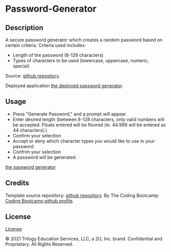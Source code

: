# Password-Generator

## Description 

A secure password generator which creates a random password based on certain criteria. Criteria used includes:

* Length of the password (8-128 characters)
* Types of characters to be used (lowercase, uppercase, numeric, special)

Source: [github repository](https://github.com/byampols/password-generator).

Deployed application [the deployed password generator](https://byampols.github.io/password-generator/).

## Usage 

* Press "Generate Password," and a prompt will appear. 
* Enter desired length (between 8-128 characters, only valid numbers will be accepted. Floats entered will be floored (ie. 44.999 will be entered as 44 characters).)
* Confirm your selection
* Accept or deny which character types you would like to use in your password
* Confrim your selection
* A password will be generated.

[the password generator](assets/images/screenshot.png)

## Credits

Template source repository: [github repository](https://github.com/coding-boot-camp/friendly-parakeet).
By The Coding Bootcamp: [Coding Bootcamp github profile](https://github.com/coding-boot-camp).

## License

[License](LICENSE.md)

© 2021 Trilogy Education Services, LLC, a 2U, Inc. brand. Confidential and Proprietary. All Rights Reserved.